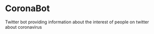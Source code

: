 # CoronaBot
Twitter bot providing information about the interest of people on twitter about coronavirus

